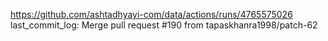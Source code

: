 https://github.com/ashtadhyayi-com/data/actions/runs/4765575026
last_commit_log: Merge pull request #190 from tapaskhanra1998/patch-62